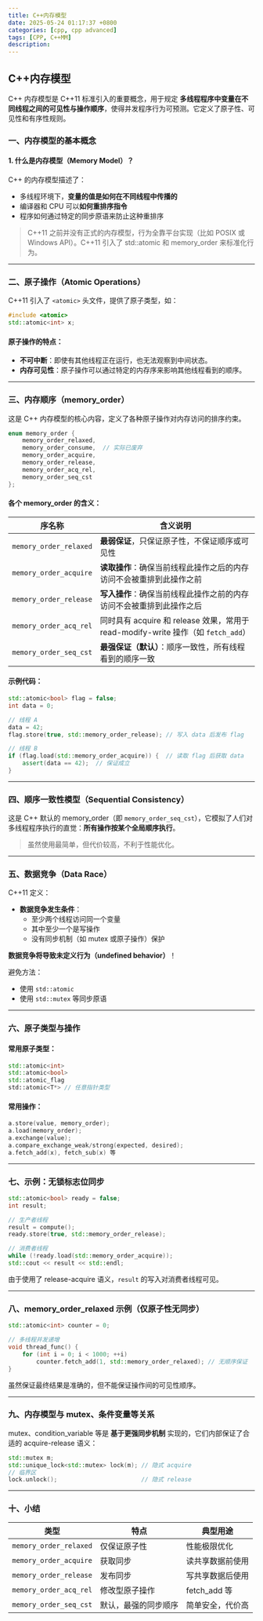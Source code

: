 ```yaml
---
title: C++内存模型
date: 2025-05-24 01:17:37 +0800
categories: [cpp, cpp advanced]
tags: [CPP, C++MM]
description: 
---
```

## C++内存模型

C++ 内存模型是 C++11 标准引入的重要概念，用于规定 **多线程程序中变量在不同线程之间的可见性与操作顺序**，使得并发程序行为可预测。它定义了原子性、可见性和有序性规则。

### 一、内存模型的基本概念

#### 1. 什么是内存模型（Memory Model）？

C++ 的内存模型描述了：

- 多线程环境下，**变量的值是如何在不同线程中传播的**
- 编译器和 CPU 可以**如何重排序指令**
- 程序如何通过特定的同步原语来防止这种重排序

> C++11 之前并没有正式的内存模型，行为全靠平台实现（比如 POSIX 或 Windows API）。C++11 引入了 std::atomic 和 memory_order 来标准化行为。

------

### 二、原子操作（Atomic Operations）

C++11 引入了 `<atomic>` 头文件，提供了原子类型，如：

```cpp
#include <atomic>
std::atomic<int> x;
```

#### 原子操作的特点：

- **不可中断**：即使有其他线程正在运行，也无法观察到中间状态。
- **内存可见性**：原子操作可以通过特定的内存序来影响其他线程看到的顺序。

------

### 三、内存顺序（memory_order）

这是 C++ 内存模型的核心内容，定义了各种原子操作对内存访问的排序约束。

```cpp
enum memory_order {
    memory_order_relaxed,
    memory_order_consume,  // 实际已废弃
    memory_order_acquire,
    memory_order_release,
    memory_order_acq_rel,
    memory_order_seq_cst
};
```

#### 各个 memory_order 的含义：

| 序名称                 | 含义说明                                                     |
| ---------------------- | ------------------------------------------------------------ |
| `memory_order_relaxed` | **最弱保证**，只保证原子性，不保证顺序或可见性               |
| `memory_order_acquire` | **读取操作**：确保当前线程此操作之后的内存访问不会被重排到此操作之前 |
| `memory_order_release` | **写入操作**：确保当前线程此操作之前的内存访问不会被重排到此操作之后 |
| `memory_order_acq_rel` | 同时具有 acquire 和 release 效果，常用于 read-modify-write 操作（如 `fetch_add`） |
| `memory_order_seq_cst` | **最强保证（默认）**：顺序一致性，所有线程看到的顺序一致     |

#### 示例代码：

```cpp
std::atomic<bool> flag = false;
int data = 0;

// 线程 A
data = 42;
flag.store(true, std::memory_order_release); // 写入 data 后发布 flag

// 线程 B
if (flag.load(std::memory_order_acquire)) {  // 读取 flag 后获取 data
    assert(data == 42);  // 保证成立
}
```

------

### 四、顺序一致性模型（Sequential Consistency）

这是 C++ 默认的 memory_order（即 `memory_order_seq_cst`），它模拟了人们对多线程程序执行的直觉：**所有操作按某个全局顺序执行**。

> 虽然使用最简单，但代价较高，不利于性能优化。

------

### 五、数据竞争（Data Race）

C++11 定义：

- **数据竞争发生条件**：
  - 至少两个线程访问同一个变量
  - 其中至少一个是写操作
  - 没有同步机制（如 mutex 或原子操作）保护

**数据竞争将导致未定义行为（undefined behavior）**！

避免方法：

- 使用 `std::atomic`
- 使用 `std::mutex` 等同步原语

------

### 六、原子类型与操作

#### 常用原子类型：

```cpp
std::atomic<int>
std::atomic<bool>
std::atomic_flag
std::atomic<T*> // 任意指针类型
```

#### 常用操作：

```cpp
a.store(value, memory_order);
a.load(memory_order);
a.exchange(value);
a.compare_exchange_weak/strong(expected, desired);
a.fetch_add(x), fetch_sub(x) 等
```

------

### 七、示例：无锁标志位同步

```cpp
std::atomic<bool> ready = false;
int result;

// 生产者线程
result = compute();
ready.store(true, std::memory_order_release);

// 消费者线程
while (!ready.load(std::memory_order_acquire));
std::cout << result << std::endl;
```

由于使用了 release-acquire 语义，`result` 的写入对消费者线程可见。

------

### 八、memory_order_relaxed 示例（仅原子性无同步）

```cpp
std::atomic<int> counter = 0;

// 多线程并发递增
void thread_func() {
    for (int i = 0; i < 1000; ++i)
        counter.fetch_add(1, std::memory_order_relaxed); // 无顺序保证
}
```

虽然保证最终结果是准确的，但不能保证操作间的可见性顺序。

------

### 九、内存模型与 mutex、条件变量等关系

mutex、condition_variable 等是 **基于更强同步机制** 实现的，它们内部保证了合适的 acquire-release 语义：

```cpp
std::mutex m;
std::unique_lock<std::mutex> lock(m); // 隐式 acquire
// 临界区
lock.unlock();                        // 隐式 release
```

------

### 十、小结

| 类型                   | 特点                 | 典型用途         |
| ---------------------- | -------------------- | ---------------- |
| `memory_order_relaxed` | 仅保证原子性         | 性能极限优化     |
| `memory_order_acquire` | 获取同步             | 读共享数据前使用 |
| `memory_order_release` | 发布同步             | 写共享数据后使用 |
| `memory_order_acq_rel` | 修改型原子操作       | fetch_add 等     |
| `memory_order_seq_cst` | 默认，最强的同步顺序 | 简单安全，代价高 |
